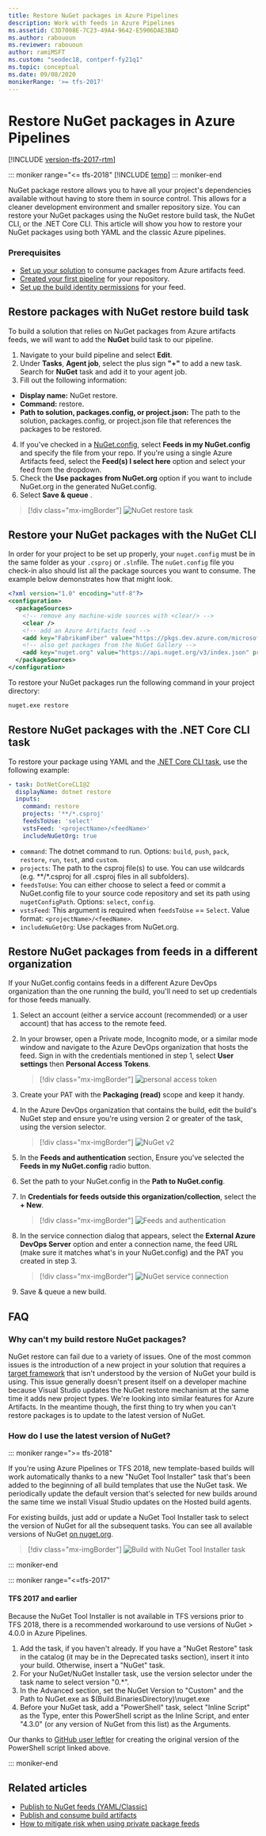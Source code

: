 ```yaml
---
title: Restore NuGet packages in Azure Pipelines
description: Work with feeds in Azure Pipelines
ms.assetid: C3D7008E-7C23-49A4-9642-E5906DAE3BAD
ms.author: rabououn
ms.reviewer: rabououn
author: ramiMSFT
ms.custom: "seodec18, contperf-fy21q1"
ms.topic: conceptual
ms.date: 09/08/2020
monikerRange: '>= tfs-2017'
---
```


# Restore NuGet packages in Azure Pipelines

[!INCLUDE [version-tfs-2017-rtm](../includes/version-tfs-2017-rtm.md)]

::: moniker range="<= tfs-2018"
[!INCLUDE [temp](../includes/concept-rename-note.md)]
::: moniker-end

NuGet package restore allows you to have all your project's dependencies available without having to store them in source control. This allows for a cleaner development environment and smaller repository size. You can restore your NuGet packages using the NuGet restore build task, the NuGet CLI, or the .NET Core CLI. This article will show you how to restore your NuGet packages using both YAML and the classic Azure pipelines. 

### Prerequisites

- [Set up your solution](../../artifacts/nuget/consume.md) to consume packages from Azure artifacts feed.
- [Created your first pipeline](../create-first-pipeline.md) for your repository.
- [Set up the build identity permissions](../../artifacts/feeds/feed-permissions.md#package-permissions-in-azure-pipelines) for your feed.

## Restore packages with NuGet restore build task

To build a solution that relies on NuGet packages from Azure artifacts feeds, we will want to add the **NuGet** build task to our pipeline.

1. Navigate to your build pipeline and select **Edit**.
2. Under **Tasks**, **Agent job**, select the plus sign **"+"** to add a new task. Search for **NuGet** task and add it to your agent job.
3. Fill out the following information:
- **Display name:** NuGet restore.
- **Command:** restore.
- **Path to solution, packages.config, or project.json:** The path to the solution, packages.config, or project.json file that references the packages to be restored.
4. If you've checked in a [NuGet.config](https://docs.nuget.org/Consume/NuGet-Config-File), select **Feeds in my NuGet.config** and specify the file from your repo. If you're using a single Azure Artifacts feed, select the **Feed(s) I select here** option and select your feed from the dropdown.
5. Check the **Use packages from NuGet.org** option if you want to include NuGet.org in the generated NuGet.config.
6. Select **Save & queue** .

> [!div class="mx-imgBorder"]
> ![NuGet restore task](media/restore-pkgs-on-build.png)

## Restore your NuGet packages with the NuGet CLI

In order for your project to be set up properly, your `nuget.config` must be in the same folder as your `.csproj` or `.sln`file.
The `nuGet.config` file you check-in also should list all the package sources you want to consume. The example below demonstrates how that might look.

```xml
<?xml version="1.0" encoding="utf-8"?>
<configuration>
  <packageSources>
    <!-- remove any machine-wide sources with <clear/> -->
    <clear />
    <!-- add an Azure Artifacts feed -->
    <add key="FabrikamFiber" value="https://pkgs.dev.azure.com/microsoftLearnModule/_packaging/FabrikamFiber/nuget/v3/index.json" />
    <!-- also get packages from the NuGet Gallery -->
    <add key="nuget.org" value="https://api.nuget.org/v3/index.json" protocolVersion="3" />
  </packageSources>
</configuration>
```

To restore your NuGet packages run the following command in your project directory:

```cmd
nuget.exe restore
```

## Restore NuGet packages with the .NET Core CLI task

To restore your package using YAML and the [.NET Core CLI task](../tasks/build/dotnet-core-cli.md), use the following example:

```YAML
- task: DotNetCoreCLI@2
  displayName: dotnet restore
  inputs:
    command: restore
    projects: '**/*.csproj'
    feedsToUse: 'select'
    vstsFeed: '<projectName>/<feedName>'
    includeNuGetOrg: true
```

* `command`: The dotnet command to run. Options: `build`, `push`, `pack`, `restore`, `run`, `test`, and `custom`.
* `projects`: The path to the csproj file(s) to use. You can use wildcards (e.g. **/*.csproj for all .csproj files in all subfolders).
* `feedsToUse`: You can either choose to select a feed or commit a NuGet.config file to your source code repository and set its path using `nugetConfigPath`. Options: `select`, `config`.
* `vstsFeed`: This argument is required when `feedsToUse` == `Select`. Value format: `<projectName>/<feedName>`.
* `includeNuGetOrg`: Use packages from NuGet.org.

## Restore NuGet packages from feeds in a different organization

If your NuGet.config contains feeds in a different Azure DevOps organization than the one running the build, you'll need to set up credentials for those feeds manually.
 
1. Select an account (either a service account (recommended) or a user account) that has access to the remote feed.
2. In your browser, open a Private mode, Incognito mode, or a similar mode window and navigate to the Azure DevOps organization that hosts the feed. Sign in with the credentials mentioned in step 1, select **User settings** then **Personal Access Tokens**.

    > [!div class="mx-imgBorder"]
    > ![personal access token](media/pat.png)

3. Create your PAT with the **Packaging (read)** scope and keep it handy.
4. In the Azure DevOps organization that contains the build, edit the build's NuGet step and ensure you're using version 2 or greater of the task, using the version selector.

    > [!div class="mx-imgBorder"]
    > ![NuGet v2](media/nuget-v-2.png)

5. In the **Feeds and authentication** section, Ensure you've selected the **Feeds in my NuGet.config** radio button.
6. Set the path to your NuGet.config in the **Path to NuGet.config**.
7. In **Credentials for feeds outside this organization/collection**, select the **+ New**.

    > [!div class="mx-imgBorder"]
    > ![Feeds and authentication](media/feeds-and-authentication.png)

8. In the service connection dialog that appears, select the **External Azure DevOps Server** option and enter a connection name, the feed URL (make sure it matches what's in your NuGet.config) and the PAT you created in step 3.

    > [!div class="mx-imgBorder"]
    > ![NuGet service connection](media/service-connection.png)

9. Save & queue a new build.

## FAQ

### Why can't my build restore NuGet packages?

NuGet restore can fail due to a variety of issues. One of the most common issues is the introduction of a new project in your solution that requires a [target framework](/nuget/schema/target-frameworks) that isn't understood by the version of NuGet your build is using. This issue generally doesn't present itself on a developer machine because Visual Studio updates the NuGet restore mechanism at the same time it adds new project types. We're looking into similar features for Azure Artifacts. In the meantime though, the first thing to try when you can't restore packages is to update to the latest version of NuGet.

### How do I use the latest version of NuGet?

::: moniker range=">= tfs-2018" 

If you're using Azure Pipelines or TFS 2018, new template-based builds will work automatically thanks to a new "NuGet Tool Installer" task that's been added to the beginning of all build templates that use the NuGet task. We periodically update the default version that's selected for new builds around the same time we install Visual Studio updates on the Hosted build agents.

For existing builds, just add or update a NuGet Tool Installer task to select the version of NuGet for all the subsequent tasks. You can see all available versions of NuGet [on nuget.org](https://dist.nuget.org/tools.json).

> [!div class="mx-imgBorder"]
> ![Build with NuGet Tool Installer task](media/nuget-tool-installer.png)

::: moniker-end 

::: moniker range="<=tfs-2017" 

#### TFS 2017 and earlier

Because the NuGet Tool Installer is not available in TFS versions prior to TFS 2018, there is a recommended workaround to use versions of NuGet > 4.0.0 in Azure Pipelines.

1. Add the task, if you haven't already. If you have a "NuGet Restore" task in the catalog (it may be in the Deprecated tasks section), insert it into your build. Otherwise, insert a "NuGet" task.
1. For your NuGet/NuGet Installer task, use the version selector under the task name to select version "0.*".
1. In the Advanced section, set the NuGet Version to "Custom" and the Path to NuGet.exe as
$(Build.BinariesDirectory)\nuget.exe
1. Before your NuGet task, add a "PowerShell" task, select "Inline Script" as the Type, enter this PowerShell script as the Inline Script, and enter "4.3.0" (or any version of NuGet from this list) as the Arguments.

Our thanks to [GitHub user leftler](https://github.com/Microsoft/azure-pipelines-tasks/issues/3756#issuecomment-288185011) for creating the original version of the PowerShell script linked above.

::: moniker-end 

## Related articles

- [Publish to NuGet feeds (YAML/Classic)](../artifacts/nuget.md)
- [Publish and consume build artifacts](../artifacts/build-artifacts.md)
- [How to mitigate risk when using private package feeds](https://azure.microsoft.com/en-us/resources/3-ways-to-mitigate-risk-using-private-package-feeds/)
